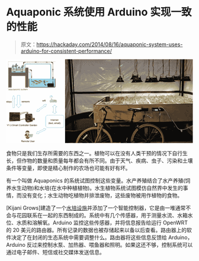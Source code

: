 # Aquaponic 系统使用 Arduino 实现一致的性能

> 原文：<https://hackaday.com/2014/08/16/aquaponic-system-uses-arduino-for-consistent-performance/>

![Smart Aquaponics](img/a8ad762ef1a995d2e1e630f94b80ea6d.png)

食物只是我们生存所需要的东西之一。植物可以在没有人类干预的情况下自行生长，但作物的数量和质量每年都会有所不同。由于天气、疾病、虫子、污染和土壤条件等变量，即使是精心制作的农场也可能有好有坏。

有一个叫做 Aquaponics 的系统试图控制这些变量。水产养殖结合了水产养殖(饲养水生动物)和水培(在水中种植植物)。水生植物系统试图模仿自然界中发生的事情，而没有变化；水生动物吃植物并排泄废物，这些废物被用作植物的食物。

[Kijani Grows]建造了一个[水培设施](http://hackaday.io/project/1877-Smart-Aquaponics)并添加了一个智能控制器，它是由一堆通常不会与花园联系在一起的东西制成的。系统中有几个传感器，用于测量水流、水箱水位、水质和溶解氧。Arduino 监控这些传感器，并将信息报告给运行 OpenWRT 的 20 美元的路由器。所有记录的数据也被存储起来以备以后查看。路由器上的软件决定了在封闭的生态系统中需要调整什么。路由器将这些信息反馈给 Arduino，Arduino 反过来控制水泵、加热器、喂鱼器和照明。如果这还不够，控制系统可以通过电子邮件、短信或社交媒体发送信息。